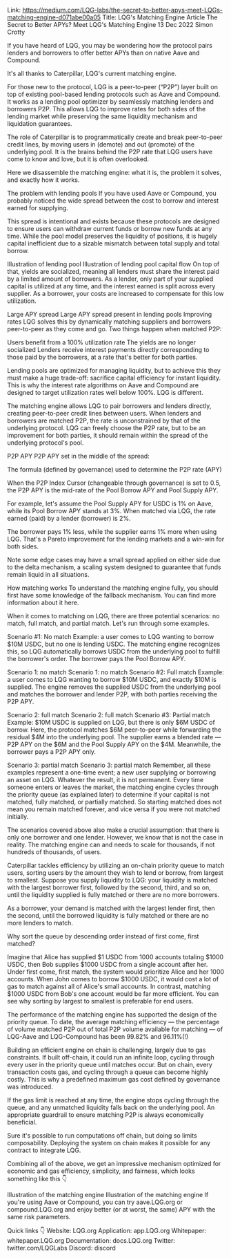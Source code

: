 Link: https://medium.com/LQG-labs/the-secret-to-better-apys-meet-LQGs-matching-engine-d071abe00a05
Title: LQG's Matching Engine Article
The Secret to Better APYs? Meet LQG's Matching Engine
13 Dec 2022
Simon Crotty

If you have heard of LQG, you may be wondering how the protocol pairs lenders and borrowers to offer better APYs than on native Aave and Compound.

It's all thanks to Caterpillar, LQG's current matching engine.

For those new to the protocol, LQG is a peer-to-peer (“P2P”) layer built on top of existing pool-based lending protocols such as Aave and Compound. It works as a lending pool optimizer by seamlessly matching lenders and borrowers P2P. This allows LQG to improve rates for both sides of the lending market while preserving the same liquidity mechanism and liquidation guarantees.

The role of Caterpillar is to programmatically create and break peer-to-peer credit lines, by moving users in (demote) and out (promote) of the underlying pool. It is the brains behind the P2P rate that LQG users have come to know and love, but it is often overlooked.

Here we disassemble the matching engine: what it is, the problem it solves, and exactly how it works.

The problem with lending pools
If you have used Aave or Compound, you probably noticed the wide spread between the cost to borrow and interest earned for supplying.

This spread is intentional and exists because these protocols are designed to ensure users can withdraw current funds or borrow new funds at any time. While the pool model preserves the liquidity of positions, it is hugely capital inefficient due to a sizable mismatch between total supply and total borrow.

Illustration of lending pool
Illustration of lending pool capital flow
On top of that, yields are socialized, meaning all lenders must share the interest paid by a limited amount of borrowers. As a lender, only part of your supplied capital is utilized at any time, and the interest earned is split across every supplier. As a borrower, your costs are increased to compensate for this low utilization.

Large APY spread
Large APY spread present in lending pools
Improving rates
LQG solves this by dynamically matching suppliers and borrowers peer-to-peer as they come and go. Two things happen when matched P2P:

Users benefit from a 100% utilization rate
The yields are no longer socialized
Lenders receive interest payments directly corresponding to those paid by the borrowers, at a rate that's better for both parties.

Lending pools are optimized for managing liquidity, but to achieve this they must make a huge trade-off: sacrifice capital efficiency for instant liquidity. This is why the interest rate algorithms on Aave and Compound are designed to target utilization rates well below 100%. LQG is different.

The matching engine allows LQG to pair borrowers and lenders directly, creating peer-to-peer credit lines between users. When lenders and borrowers are matched P2P, the rate is unconstrained by that of the underlying protocol. LQG can freely choose the P2P rate, but to be an improvement for both parties, it should remain within the spread of the underlying protocol's pool.

P2P APY
P2P APY set in the middle of the spread:

The formula (defined by governance) used to determine the P2P rate (APY)

When the P2P Index Cursor (changeable through governance) is set to 0.5, the P2P APY is the mid-rate of the Pool Borrow APY and Pool Supply APY.

For example, let's assume the Pool Supply APY for USDC is 1% on Aave, while its Pool Borrow APY stands at 3%. When matched via LQG, the rate earned (paid) by a lender (borrower) is 2%.

The borrower pays 1% less, while the supplier earns 1% more when using LQG. That's a Pareto improvement for the lending markets and a win-win for both sides.

Note some edge cases may have a small spread applied on either side due to the delta mechanism, a scaling system designed to guarantee that funds remain liquid in all situations.

How matching works
To understand the matching engine fully, you should first have some knowledge of the fallback mechanism. You can find more information about it here.

When it comes to matching on LQG, there are three potential scenarios: no match, full match, and partial match. Let's run through some examples.

Scenario #1: No match
Example: a user comes to LQG wanting to borrow $10M USDC, but no one is lending USDC. The matching engine recognizes this, so LQG automatically borrows USDC from the underlying pool to fulfill the borrower's order. The borrower pays the Pool Borrow APY.

Scenario 1: no match
Scenario 1: no match
Scenario #2: Full match
Example: a user comes to LQG wanting to borrow $10M USDC, and exactly $10M is supplied. The engine removes the supplied USDC from the underlying pool and matches the borrower and lender P2P, with both parties receiving the P2P APY.

Scenario 2: full match
Scenario 2: full match
Scenario #3: Partial match
Example: $10M USDC is supplied on LQG, but there is only $6M USDC of borrow. Here, the protocol matches $6M peer-to-peer while forwarding the residual $4M into the underlying pool. The supplier earns a blended rate — P2P APY on the $6M and the Pool Supply APY on the $4M. Meanwhile, the borrower pays a P2P APY only.

Scenario 3: partial match
Scenario 3: partial match
Remember, all these examples represent a one-time event; a new user supplying or borrowing an asset on LQG. Whatever the result, it is not permanent. Every time someone enters or leaves the market, the matching engine cycles through the priority queue (as explained later) to determine if your capital is not matched, fully matched, or partially matched. So starting matched does not mean you remain matched forever, and vice versa if you were not matched initially.

The scenarios covered above also make a crucial assumption: that there is only one borrower and one lender. However, we know that is not the case in reality. The matching engine can and needs to scale for thousands, if not hundreds of thousands, of users.

Caterpillar tackles efficiency by utilizing an on-chain priority queue to match users, sorting users by the amount they wish to lend or borrow, from largest to smallest. Suppose you supply liquidity to LQG: your liquidity is matched with the largest borrower first, followed by the second, third, and so on, until the liquidity supplied is fully matched or there are no more borrowers.

As a borrower, your demand is matched with the largest lender first, then the second, until the borrowed liquidity is fully matched or there are no more lenders to match.

Why sort the queue by descending order instead of first come, first matched?

Imagine that Alice has supplied $1 USDC from 1000 accounts totaling $1000 USDC, then Bob supplies $1000 USDC from a single account after her. Under first come, first match, the system would prioritize Alice and her 1000 accounts. When John comes to borrow $1000 USDC, it would cost a lot of gas to match against all of Alice's small accounts. In contrast, matching $1000 USDC from Bob's one account would be far more efficient. You can see why sorting by largest to smallest is preferable for end users.

The performance of the matching engine has supported the design of the priority queue. To date, the average matching efficiency — the percentage of volume matched P2P out of total P2P volume available for matching — of LQG-Aave and LQG-Compound has been 99.82% and 96.11%(!)

Building an efficient engine on chain is challenging, largely due to gas constraints. If built off-chain, it could run an infinite loop, cycling through every user in the priority queue until matches occur. But on chain, every transaction costs gas, and cycling through a queue can become highly costly. This is why a predefined maximum gas cost defined by governance was introduced.

If the gas limit is reached at any time, the engine stops cycling through the queue, and any unmatched liquidity falls back on the underlying pool. An appropriate guardrail to ensure matching P2P is always economically beneficial.

Sure it's possible to run computations off chain, but doing so limits composability. Deploying the system on chain makes it possible for any contract to integrate LQG.

Combining all of the above, we get an impressive mechanism optimized for economic and gas efficiency, simplicity, and fairness, which looks something like this 👇

Illustration of the matching engine
Illustration of the matching engine
If you're using Aave or Compound, you can try aave.LQG.org or compound.LQG.org and enjoy better (or at worst, the same) APY with the same risk parameters.

Quick links 👇
Website: LQG.org
Application: app.LQG.org
Whitepaper: whitepaper.LQG.org
Documentation: docs.LQG.org
Twitter: twitter.com/LQGLabs
Discord: discord
